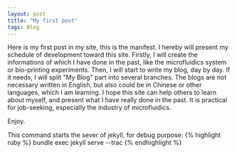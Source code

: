 ```yaml
---
layout: post
title: "My first post"
tags: Blog
---
```


Here is my first post in my site, this is the manifest. I hereby will present my schedule of development toward this site. Firstly, I will create the informations of which I have done in the past, like the microfluidics system or bio-printing experiments. Then, I will start to write my blog, day by day. If it needs, I will split "My Blog" part into several branches. The blogs are not necessary written in English, but also could be in Chinese or other languages, which I am learning. I hope this site can help others to learn about myself, and present what I have really done in the past. It is practical for job-seeking, especially the industry of microfluidics.

Enjoy.

This command starts the sever of jekyll, for debug purpose:
{% highlight ruby %}
bundle exec jekyll serve --trac
{% endhighlight %}
